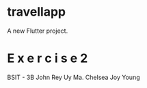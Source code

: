 # travellapp

A new Flutter project.
#   E x e r c i s e 2 

BSIT - 3B
John Rey Uy
Ma. Chelsea Joy Young
 
 